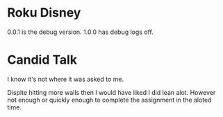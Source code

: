 # Roku Disney
0.0.1 is the debug version.
1.0.0 has debug logs off.

# Candid Talk
I know it's not where it was asked to me.

Dispite hitting more walls then I would have liked I did lean alot. However not enough or quickly enough to complete the assignment in the aloted time. 